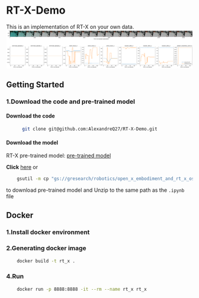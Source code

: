 # RT-X-Demo
This is an implementation of RT-X on your own data.
<img src="result.png" alt="result">
## Getting Started
### 1.Download the code and pre-trained model
#### Download the code
```bash
      git clone git@github.com:AlexandreQ27/RT-X-Demo.git
```
#### Download the model
RT-X pre-trained model: [pre-trained model](https://console.cloud.google.com/storage/browser/_details/gresearch/robotics/open_x_embodiment_and_rt_x_oss/rt_1_x_tf_trained_for_002272480_step.zip;tab=live_object)

**Click** [here](https://storage.googleapis.com/gresearch/robotics/open_x_embodiment_and_rt_x_oss/rt_1_x_tf_trained_for_002272480_step.zip) or 

```bash
    gsutil -m cp "gs://gresearch/robotics/open_x_embodiment_and_rt_x_oss/rt_1_x_tf_trained_for_002272480_step.zip" .
```

to download pre-trained model and Unzip to the same path as the <code>.ipynb</code> file
## Docker
### 1.Install docker environment

### 2.Generating docker image

```bash
    docker build -t rt_x .
```

### 4.Run

```bash
    docker run -p 8888:8888 -it --rm --name rt_x rt_x
```


